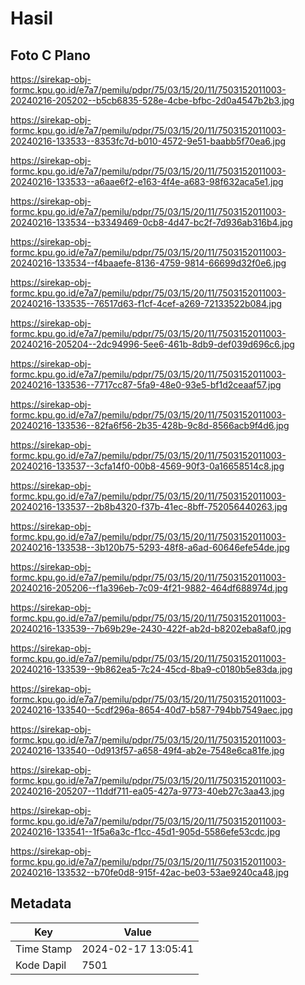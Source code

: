 # Hasil

## Foto C Plano

https://sirekap-obj-formc.kpu.go.id/e7a7/pemilu/pdpr/75/03/15/20/11/7503152011003-20240216-205202--b5cb6835-528e-4cbe-bfbc-2d0a4547b2b3.jpg

https://sirekap-obj-formc.kpu.go.id/e7a7/pemilu/pdpr/75/03/15/20/11/7503152011003-20240216-133533--8353fc7d-b010-4572-9e51-baabb5f70ea6.jpg

https://sirekap-obj-formc.kpu.go.id/e7a7/pemilu/pdpr/75/03/15/20/11/7503152011003-20240216-133533--a6aae6f2-e163-4f4e-a683-98f632aca5e1.jpg

https://sirekap-obj-formc.kpu.go.id/e7a7/pemilu/pdpr/75/03/15/20/11/7503152011003-20240216-133534--b3349469-0cb8-4d47-bc2f-7d936ab316b4.jpg

https://sirekap-obj-formc.kpu.go.id/e7a7/pemilu/pdpr/75/03/15/20/11/7503152011003-20240216-133534--f4baaefe-8136-4759-9814-66699d32f0e6.jpg

https://sirekap-obj-formc.kpu.go.id/e7a7/pemilu/pdpr/75/03/15/20/11/7503152011003-20240216-133535--76517d63-f1cf-4cef-a269-72133522b084.jpg

https://sirekap-obj-formc.kpu.go.id/e7a7/pemilu/pdpr/75/03/15/20/11/7503152011003-20240216-205204--2dc94996-5ee6-461b-8db9-def039d696c6.jpg

https://sirekap-obj-formc.kpu.go.id/e7a7/pemilu/pdpr/75/03/15/20/11/7503152011003-20240216-133536--7717cc87-5fa9-48e0-93e5-bf1d2ceaaf57.jpg

https://sirekap-obj-formc.kpu.go.id/e7a7/pemilu/pdpr/75/03/15/20/11/7503152011003-20240216-133536--82fa6f56-2b35-428b-9c8d-8566acb9f4d6.jpg

https://sirekap-obj-formc.kpu.go.id/e7a7/pemilu/pdpr/75/03/15/20/11/7503152011003-20240216-133537--3cfa14f0-00b8-4569-90f3-0a16658514c8.jpg

https://sirekap-obj-formc.kpu.go.id/e7a7/pemilu/pdpr/75/03/15/20/11/7503152011003-20240216-133537--2b8b4320-f37b-41ec-8bff-752056440263.jpg

https://sirekap-obj-formc.kpu.go.id/e7a7/pemilu/pdpr/75/03/15/20/11/7503152011003-20240216-133538--3b120b75-5293-48f8-a6ad-60646efe54de.jpg

https://sirekap-obj-formc.kpu.go.id/e7a7/pemilu/pdpr/75/03/15/20/11/7503152011003-20240216-205206--f1a396eb-7c09-4f21-9882-464df688974d.jpg

https://sirekap-obj-formc.kpu.go.id/e7a7/pemilu/pdpr/75/03/15/20/11/7503152011003-20240216-133539--7b69b29e-2430-422f-ab2d-b8202eba8af0.jpg

https://sirekap-obj-formc.kpu.go.id/e7a7/pemilu/pdpr/75/03/15/20/11/7503152011003-20240216-133539--9b862ea5-7c24-45cd-8ba9-c0180b5e83da.jpg

https://sirekap-obj-formc.kpu.go.id/e7a7/pemilu/pdpr/75/03/15/20/11/7503152011003-20240216-133540--5cdf296a-8654-40d7-b587-794bb7549aec.jpg

https://sirekap-obj-formc.kpu.go.id/e7a7/pemilu/pdpr/75/03/15/20/11/7503152011003-20240216-133540--0d913f57-a658-49f4-ab2e-7548e6ca81fe.jpg

https://sirekap-obj-formc.kpu.go.id/e7a7/pemilu/pdpr/75/03/15/20/11/7503152011003-20240216-205207--11ddf711-ea05-427a-9773-40eb27c3aa43.jpg

https://sirekap-obj-formc.kpu.go.id/e7a7/pemilu/pdpr/75/03/15/20/11/7503152011003-20240216-133541--1f5a6a3c-f1cc-45d1-905d-5586efe53cdc.jpg

https://sirekap-obj-formc.kpu.go.id/e7a7/pemilu/pdpr/75/03/15/20/11/7503152011003-20240216-133532--b70fe0d8-915f-42ac-be03-53ae9240ca48.jpg


## Metadata

| Key        | Value               |
| ---------- | ------------------- |
| Time Stamp | 2024-02-17 13:05:41 |
| Kode Dapil | 7501                |



